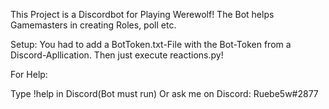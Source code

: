 This Project is a Discordbot for Playing Werewolf! The Bot helps Gamemasters in creating Roles, poll etc. 

Setup:
You had to add a BotToken.txt-File with the Bot-Token from a Discord-Apllication. Then just execute reactions.py!

For Help:

Type !help in Discord(Bot must run)
Or ask me on Discord: Ruebe5w#2877
